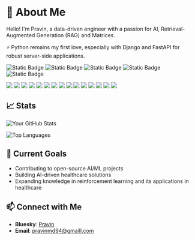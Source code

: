 # 🌟 About Me
Hello! I'm Pravin, a data-driven engineer with a passion for AI, Retrieval-Augmented Generation (RAG) and Matrices.

⚡ Python remains my first love, especially with Django and FastAPI for robust server-side applications. 


![Static Badge](https://img.shields.io/badge/Data%20Miner-blue)
![Static Badge](https://img.shields.io/badge/Algorithms-purple)
![Static Badge](https://img.shields.io/badge/Systematic%20Reviewer-green)
![Static Badge](https://img.shields.io/badge/NLP%20Engineer-orange)
![Static Badge](https://img.shields.io/badge/Bioinformatics-cyan)



<p float="left">
<img src="https://img.shields.io/badge/c-%2300599C.svg?style=for-the-badge&logo=c&logoColor=white" />          
<img src="https://img.shields.io/badge/python-3670A0?style=for-the-badge&logo=python&logoColor=ffdd54" />        
<img src="https://img.shields.io/badge/rust-%23000000.svg?style=for-the-badge&logo=rust&logoColor=white" />                
<img src="https://img.shields.io/badge/PyTorch-EE4C2C?style=for-the-badge&logo=pytorch&logoColor=white" />
<img src="https://img.shields.io/badge/TensorFlow-FF6F00?style=for-the-badge&logo=tensorflow&logoColor=white" />  
<img src="https://img.shields.io/badge/Docker-2CA5E0?style=for-the-badge&logo=docker&logoColor=white" />
<img src="https://img.shields.io/badge/kubernetes-326ce5.svg?&style=for-the-badge&logo=kubernetes&logoColor=white" />
<img src="https://img.shields.io/badge/Ubuntu-E95420?style=for-the-badge&logo=ubuntu&logoColor=white" />
<img src="https://img.shields.io/badge/Supabase-3ECF8E?style=for-the-badge&logo=supabase&logoColor=white" />           
<img src="https://img.shields.io/badge/FastAPI-005571?style=for-the-badge&logo=fastapi" />
<img src="https://img.shields.io/badge/Postman-FF6C37?style=for-the-badge&logo=postman&logoColor=white" />
<img src="https://img.shields.io/badge/git-%23F05033.svg?style=for-the-badge&logo=git&logoColor=white" />
<img src="https://img.shields.io/badge/github-%23121011.svg?style=for-the-badge&logo=github&logoColor=white" />
<img src="https://img.shields.io/badge/vercel-%23000000.svg?style=for-the-badge&logo=vercel&logoColor=white" /> 
<img src="https://img.shields.io/badge/netlify-%23000000.svg?style=for-the-badge&logo=netlify&logoColor=#00C7B7" />


## 📈 Stats 

![Your GitHub Stats](https://github-readme-stats.vercel.app/api?username=pravintargaryen&show_icons=true&theme=radical)

![Top Languages](https://github-readme-stats.vercel.app/api/top-langs/?username=pravintargaryen&layout=compact&theme=radical)



<!-- ## 🧑‍💻 Projects
# Project 1: Healthcare AI Platform
**Description**: Developed an AI platform that leverages machine learning to predict patient outcomes based on electronic health records (EHR). Implemented using TensorFlow and deployed on AWS for scalability.
<ul>
<li>Tech Stack: Python, TensorFlow, AWS, Docker</li>
<li>Key Features: Predictive analytics, Scalable architecture, Real-time data processing</li>
</ul>

## Project 2: Medical Image Classification
**Description**: Built a deep learning model using PyTorch for classifying medical images (X-rays, MRIs) with high accuracy.
<ul>
<li>Tech Stack: PyTorch, Python, OpenCV</li>
<li>Key Features: CNN, Transfer Learning, Data Augmentation</li>
</ul>

## Project 3: Health Data Analysis Dashboard
**Description**: Created an interactive dashboard to visualize and analyze health data trends. Integrated with public datasets for comprehensive analysis.
<ul>
<li>Tech Stack: Python, Pandas, Dash, Plotly</li>
<li>Key Features: Data visualization, Real-time analytics, User-friendly interface</li>
</ul>

## 📝 Blog Posts & Articles
<ul>
<li>How AI is Transforming Healthcare</li>
<li>Understanding Deep Learning Architectures</li>           
<li>Using Machine Learning to Predict Patient Outcomes</li>
</ul> -->

## 🎯 Current Goals
<ul>
<li>Contributing to open-source AI/ML projects</li>
<li>Building AI-driven healthcare solutions</li>           
<li>Expanding knowledge in reinforcement learning and its applications in healthcare</li>
</ul>


## 📫 Connect with Me
- **Bluesky**: [Pravin](https://bsky.app/profile/pravinkramer.bsky.social)
- **Email**: [pravinmd94@gmaill.com](mailto:pravinmd94@example.com)










          
          
          
          
                    
          
          
          
          
          
          
          
                    
          
          
                    
          

          
          

<!---
pravintargaryen/pravintargaryen is a ✨ special ✨ repository because its `README.md` (this file) appears on your GitHub profile.
You can click the Preview link to take a look at your changes.
--->
